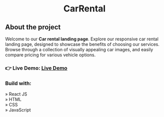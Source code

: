 <h1 align="center"><img src= "https://raw.githubusercontent.com/stefvndev/car-rental/main/public/rent-icon2.png" alt=""/><b> CarRental</b></h1>
<h2>About the project</h2>

<p>Welcome to our <b>Car rental landing page</b>. Explore our responsive car rental landing page, designed to showcase the benefits of choosing our services. Browse through a collection of visually appealing car images, and easily compare pricing for various vehicle options.</p>
<h3 align="left">👉 Live Demo: <a href="https://hkt13.github.io/CarRental/"target="_blank">Live Demo</a></h3>
<h3>Build with:</h3>

»  React JS <br>
»  HTML <br>
»  CSS <br>
»  JavaScript <br>


